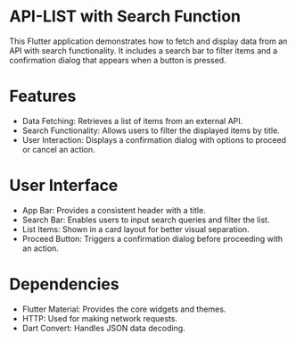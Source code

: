 # API-LIST with Search Function

This Flutter application demonstrates how to fetch and display data from an API with search functionality. It includes a search bar to filter items and a confirmation dialog that appears when a button is pressed.

# Features
* Data Fetching: Retrieves a list of items from an external API.
* Search Functionality: Allows users to filter the displayed items by title.
* User Interaction: Displays a confirmation dialog with options to proceed or cancel an action.

# User Interface
* App Bar: Provides a consistent header with a title.
* Search Bar: Enables users to input search queries and filter the list.
* List Items: Shown in a card layout for better visual separation.
* Proceed Button: Triggers a confirmation dialog before proceeding with an action.

# Dependencies
* Flutter Material: Provides the core widgets and themes.
* HTTP: Used for making network requests.
* Dart Convert: Handles JSON data decoding.

